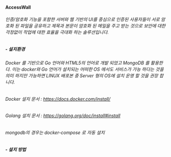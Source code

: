 #### AccessWall

###### 인증/암호화 기능을 포함한 서버와 웹 기반의 UI를 중심으로 인증된 사용자들이 서로 암호화 된 파일을 공유하고 제목과 본문이 암호화 된 메일을 주고 받는 것으로 보안에 대한 걱정없이 작업에 대한 효율을 극대화 하는 솔루션입니다.

##### - 설치환경

###### Docker 를 기반으로 Go 언어와 HTML5의 언어로 개발 되었고 MongoDB 를 활용한다. 이는 docker와 Go 언어가 설치되는 어떠한 OS 에서도 서비스가 가능 하다는 것을 의미 하지만 가능하면 LINUX 배포본 중 Server 형의 OS에 설치 운영 할 것을 권장 합니다. 

###### Docker 설치 문서 : <https://docs.docker.com/install/>

###### Golang 설치 문서 : <https://golang.org/doc/install#install>

###### mongodb의 경우는 docker-compose 로 자동 설치

##### - 설치 방법

